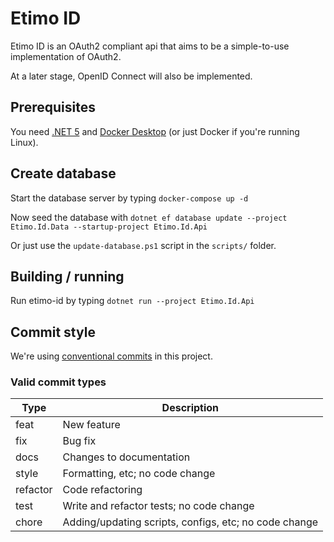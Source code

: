 # Etimo ID

Etimo ID is an OAuth2 compliant api that aims to be a simple-to-use implementation of OAuth2.

At a later stage, OpenID Connect will also be implemented.

## Prerequisites

You need [.NET 5](https://dotnet.microsoft.com/download/dotnet/5.0) and [Docker Desktop](https://www.docker.com/products/docker-desktop) (or just Docker if you're running Linux).

## Create database

Start the database server by typing `docker-compose up -d`

Now seed the database with `dotnet ef database update --project Etimo.Id.Data --startup-project Etimo.Id.Api`

Or just use the `update-database.ps1` script in the `scripts/` folder.

## Building / running

Run etimo-id by typing `dotnet run --project Etimo.Id.Api`

## Commit style

We're using [conventional commits](https://www.conventionalcommits.org/en/v1.0.0/) in this project.

### Valid commit types

Type | Description
--- | ---
feat | New feature
fix | Bug fix
docs | Changes to documentation
style | Formatting, etc; no code change
refactor | Code refactoring
test | Write and refactor tests; no code change
chore | Adding/updating scripts, configs, etc; no code change
